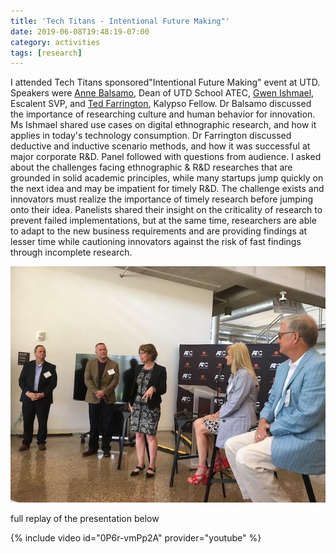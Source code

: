 ```yaml
---
title: 'Tech Titans - Intentional Future Making"'
date: 2019-06-08T19:48:19-07:00
category: activities 
tags: [research]
---
```

I attended Tech Titans sponsored"Intentional Future Making" event at UTD. Speakers were [Anne Balsamo](https://www.linkedin.com/in/ACoAAAAALU4Ba16OMdCIed1pE5E06_NLx1YTEVw/), Dean of UTD School ATEC, [Gwen Ishmael](https://www.linkedin.com/in/ACoAAAAMauwB4ZcCzpnYfkRGE00jXzCVzRmDtIA/), Escalent SVP, and [Ted Farrington](https://www.linkedin.com/in/ACoAAAD0UigBMPl9rcW4pGvgo8vKd1cu1JafsfQ/), Kalypso Fellow. Dr Balsamo discussed the importance of researching culture and human behavior for innovation. Ms Ishmael shared use cases on digital ethnographic research, and how it applies in today's technology consumption. Dr Farrington discussed deductive and inductive scenario methods, and how it was successful at major corporate R&D. Panel followed with questions from audience. I asked about the challenges facing ethnographic & R&D researches that are grounded in solid academic principles, while many startups jump quickly on the next idea and may be impatient for timely R&D. The challenge exists and innovators must realize the importance of timely research before jumping onto their idea. Panelists shared their insight on the criticality of research to prevent failed implementations, but at the same time, researchers are able to adapt to the new business requirements and are providing findings at lesser time while cautioning innovators against the risk of fast findings through incomplete research.

![image 1](/assets/images/events/0-5.jpeg)

full replay of the presentation below

{% include video id="0P6r-vmPp2A" provider="youtube" %}

